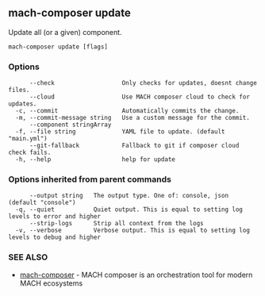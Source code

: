 ## mach-composer update

Update all (or a given) component.

```
mach-composer update [flags]
```

### Options

```
      --check                   Only checks for updates, doesnt change files.
      --cloud                   Use MACH composer cloud to check for updates.
  -c, --commit                  Automatically commits the change.
  -m, --commit-message string   Use a custom message for the commit.
      --component stringArray   
  -f, --file string             YAML file to update. (default "main.yml")
      --git-fallback            Fallback to git if composer cloud check fails.
  -h, --help                    help for update
```

### Options inherited from parent commands

```
      --output string   The output type. One of: console, json (default "console")
  -q, --quiet           Quiet output. This is equal to setting log levels to error and higher
      --strip-logs      Strip all context from the logs
  -v, --verbose         Verbose output. This is equal to setting log levels to debug and higher
```

### SEE ALSO

* [mach-composer](mach-composer.md)	 - MACH composer is an orchestration tool for modern MACH ecosystems

